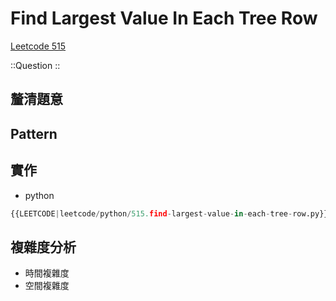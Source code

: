 # Find Largest Value In Each Tree Row

[Leetcode 515](https://leetcode.com/problems/find-largest-value-in-each-tree-row/description/)

::Question
::

## 釐清題意

## Pattern

## 實作

- python

```python
{{LEETCODE|leetcode/python/515.find-largest-value-in-each-tree-row.py}}
```

## 複雜度分析

- 時間複雜度
- 空間複雜度
